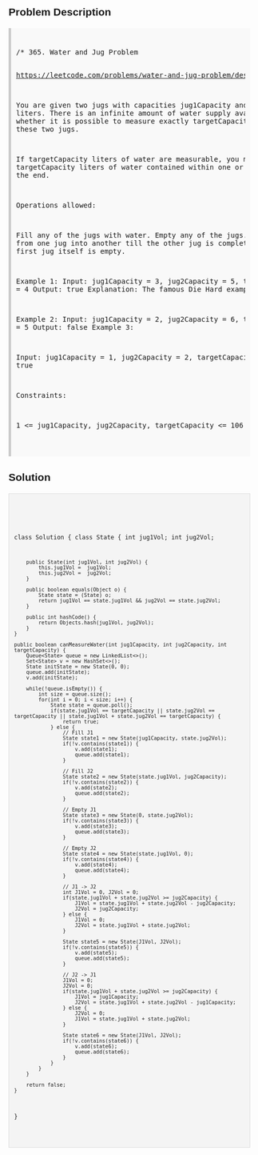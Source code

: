<style>
  body { font-family: Arial, sans-serif; }
  .container { max-width: 100%; margin: 0 auto; padding: 10px; }
  .comment-block { background-color: #f9f9f9; padding: 10px; border-left: 5px solid #ccc; max-width: 100%; margin: 20px auto; overflow-wrap: break-word; white-space: pre-wrap; }
  .code-block { background-color: #f4f4f4; padding: 10px; border: 1px solid #ddd; max-width: 100%; margin: 20px auto; overflow-wrap: break-word; white-space: pre-wrap; }
</style>

<div class='container'>
<h2>Problem Description</h2>
<div class='comment-block'>
<pre>
/* 365. Water and Jug Problem

https://leetcode.com/problems/water-and-jug-problem/description/

You are given two jugs with capacities jug1Capacity and jug2Capacity liters. 
There is an infinite amount of water supply available. Determine whether 
it is possible to measure exactly targetCapacity liters using these two jugs.

If targetCapacity liters of water are measurable, you must have targetCapacity 
liters of water contained within one or both buckets by the end.

Operations allowed:

Fill any of the jugs with water.
Empty any of the jugs.
Pour water from one jug into another till the other jug is completely full, 
or the first jug itself is empty.
 

Example 1:
Input: jug1Capacity = 3, jug2Capacity = 5, targetCapacity = 4
Output: true
Explanation: The famous Die Hard example 


Example 2:
Input: jug1Capacity = 2, jug2Capacity = 6, targetCapacity = 5
Output: false
Example 3:

Input: jug1Capacity = 1, jug2Capacity = 2, targetCapacity = 3
Output: true
 

Constraints:

1 <= jug1Capacity, jug2Capacity, targetCapacity <= 106
*/
</pre>
</div>

<h2>Solution</h2>
<div class='code-block'>
<pre><code class='language-java'>

class Solution {
    class State {
        int jug1Vol;
        int jug2Vol;

        public State(int jug1Vol, int jug2Vol) {
            this.jug1Vol =  jug1Vol;
            this.jug2Vol =  jug2Vol;
        }

        public boolean equals(Object o) {
            State state = (State) o;
            return jug1Vol == state.jug1Vol && jug2Vol == state.jug2Vol;
        }

        public int hashCode() {
            return Objects.hash(jug1Vol, jug2Vol);
        }
    }
    
    public boolean canMeasureWater(int jug1Capacity, int jug2Capacity, int targetCapacity) {
        Queue<State> queue = new LinkedList<>();
        Set<State> v = new HashSet<>();
        State initState = new State(0, 0); 
        queue.add(initState);
        v.add(initState);

        while(!queue.isEmpty()) {
            int size = queue.size();
            for(int i = 0; i < size; i++) {
                State state = queue.poll();
                if(state.jug1Vol == targetCapacity || state.jug2Vol == targetCapacity || state.jug1Vol + state.jug2Vol == targetCapacity) {
                    return true;
                } else {
                    // Fill J1
                    State state1 = new State(jug1Capacity, state.jug2Vol);
                    if(!v.contains(state1)) {
                        v.add(state1);
                        queue.add(state1);
                    }

                    // Fill J2
                    State state2 = new State(state.jug1Vol, jug2Capacity);
                    if(!v.contains(state2)) {
                        v.add(state2);
                        queue.add(state2);
                    }                   

                    // Empty J1
                    State state3 = new State(0, state.jug2Vol);
                    if(!v.contains(state3)) {
                        v.add(state3);
                        queue.add(state3);
                    }                    

                    // Empty J2
                    State state4 = new State(state.jug1Vol, 0);
                    if(!v.contains(state4)) {
                        v.add(state4);
                        queue.add(state4);
                    }    

                    // J1 -> J2
                    int J1Vol = 0, J2Vol = 0;
                    if(state.jug1Vol + state.jug2Vol >= jug2Capacity) {
                        J1Vol = state.jug1Vol + state.jug2Vol - jug2Capacity;
                        J2Vol = jug2Capacity;
                    } else {
                        J1Vol = 0;
                        J2Vol = state.jug1Vol + state.jug2Vol;
                    }

                    State state5 = new State(J1Vol, J2Vol);
                    if(!v.contains(state5)) {
                        v.add(state5);
                        queue.add(state5);
                    }                     

                    // J2 -> J1
                    J1Vol = 0; 
                    J2Vol = 0;
                    if(state.jug1Vol + state.jug2Vol >= jug2Capacity) {
                        J1Vol = jug1Capacity;
                        J2Vol = state.jug1Vol + state.jug2Vol - jug1Capacity;
                    } else {
                        J2Vol = 0;
                        J1Vol = state.jug1Vol + state.jug2Vol;
                    }

                    State state6 = new State(J1Vol, J2Vol);
                    if(!v.contains(state6)) {
                        v.add(state6);
                        queue.add(state6);
                    }
                }
            }
        }

        return false;
    }
}</code></pre>
</div>
</div>
